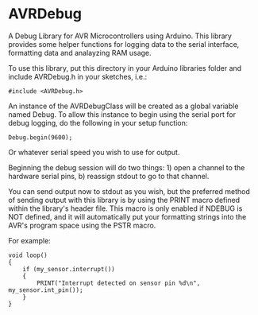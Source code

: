AVRDebug
========

A Debug Library for AVR Microcontrollers using Arduino. This library provides
some helper functions for logging data to the serial interface, formatting data
and analayzing RAM usage.

To use this library, put this directory in your Arduino libraries folder and
include AVRDebug.h in your sketches, i.e.:

````
#include <AVRDebug.h>
````

An instance of the AVRDebugClass will be created as a global variable named Debug.
To allow this instance to begin using the serial port for debug logging, do
the following in your setup function:

````
Debug.begin(9600);
````

Or whatever serial speed you wish to use for output.

Beginning the debug session will do two things: 1) open a channel to the hardware
serial pins, b) reassign stdout to go to that channel.

You can send output now to stdout as you wish, but the preferred method of sending
output with this library is by using the PRINT macro defined within the library's
header file. This macro is only enabled if NDEBUG is NOT defined, and it will
automatically put your formatting strings into the AVR's program space using the
PSTR macro.

For example:

````
void loop()
{
    if (my_sensor.interrupt())
    {
        PRINT("Interrupt detected on sensor pin %d\n", my_sensor.int_pin());
    }
}
````
